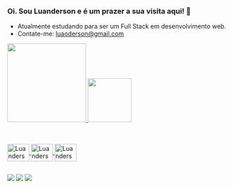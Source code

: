 ### Oi. Sou Luanderson e é um prazer a sua visita aqui! 🙂

- Atualmente estudando para ser um Full Stack em desenvolvimento web.
- Contate-me: luaoderson@gmail.com

<div>
  <a href="https://github.com/luandersondev">
  <img height="180em" src="https://github-readme-stats.vercel.app/api?username=luandersondev&show_icons=true&theme=dark&include_all_commits=true&count_private=true"/>
  <img height="100"src="https://github-readme-stats.vercel.app/api/top-langs/?username=luandersondev&layout=compact&langs_count=7&theme=dark"/>
</div>
  
  ##
  
  <div style="display: inline_block"><br>
 
  <img align="center" alt="Luanderson-HMTL" height="40" width="50" src="https://cdn.jsdelivr.net/gh/devicons/devicon/icons/html5/html5-plain-wordmark.svg" />
  <img align="center" alt="Luanderson-CSS" height="40" width="50" src="https://cdn.jsdelivr.net/gh/devicons/devicon/icons/css3/css3-plain-wordmark.svg" />
  <img align="center" alt="Luanderson-JavaScript" height="40" width="50" src="https://cdn.jsdelivr.net/gh/devicons/devicon/icons/javascript/javascript-plain.svg" />
    
  ##
  
  <div> 
    <a href="https://www.linkedin.com/in/luanderson-alves-2b19a421a" target="_blank"><img src="https://img.shields.io/badge/-LinkedIn-%230077B5?style=for-the-badge&logo=linkedin&logoColor=white" target="_blank"></a> 
    <a href="https://instagram.com/luaodev" target="_blank"><img src="https://img.shields.io/badge/-Instagram-%23E4405F?style=for-the-badge&logo=instagram&logoColor=white" target="_blank"></a>
    <a href = "mailto:luaoderson@gmail.com"><img src="https://img.shields.io/badge/-Gmail-%23333?style=for-the-badge&logo=gmail&logoColor=white" target="_blank"></a>
  

